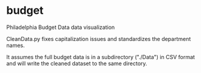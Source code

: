 budget
======

Philadelphia Budget Data data visualization

CleanData.py fixes capitalization issues and standardizes the department names.

It assumes the full budget data is in a subdirectory ("./Data") in CSV format and will write the cleaned dataset to the same directory.